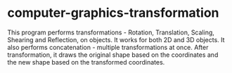 # computer-graphics-transformation

This program performs transformations - Rotation, Translation, Scaling, Shearing and Reflection, on objects.
It works for both 2D and 3D objects.
It also performs concatenation - multiple transformations at once.
After transformation, it draws the original shape based on the coordinates and the new shape based on the transformed coordinates.
